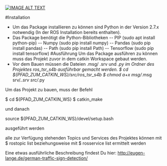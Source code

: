 [![IMAGE ALT TEXT](http://img.youtube.com/vi/zhzNXOa8b_M/0.jpg)](http://www.youtube.com/watch?v=zhzNXOa8b_M "ROS Integration of the Single Shot Detector for german traffic signs")

#Installation
- Um das Package installieren zu können sind Python in der Version 2.7.x notwendig (In der ROS Installation bereits enthalten).
- Das Package benötigt die Python-Bibliotheken
-- PIP (sudo apt install python-pip)
-- Numpy (sudo pip install numpy)
-- Pandas (sudo pip install pandas)
-- Path (sudo pip install Path)
-- Tensorflow (sudo pip install tensorflow)
#Ausführung
Um das Package ausführen zu können muss das Projekt zuvor in dem catkin Workspace gebaut werden. 
- Vor dem Bauen müssen die Dateien .msg/ .srv und *.py im Ordner des Projektes ros_tsr_s4b ausführbar gemacht werden.
$ cd ${PFAD_ZUM_CATKIN_WS}/src/ros_tsr_s4b
$ chmod a+x msg/*.msg srv/.*.srv src/*.py

Um das Projekt zu bauen, muss der Befehl

$ cd ${PFAD_ZUM_CATKIN_WS}
$ catkin_make

und danach

source ${PFAD_ZUM_CATKIN_WS}/devel/setup.bash 

ausgeführt werden

alle zur Verfügung stehenden Topics und Services des Projektes können mit 
$ rostopic list
beziehungsweise mit
$ rosservice list
ermittelt werden

Eine etwas ausführliche Beschreibung findest Du hier: http://eugen-lange.de/german-traffic-sign-detection/ 

